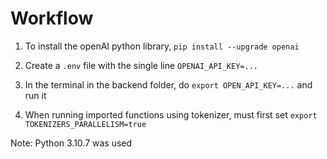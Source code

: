 # Workflow

1. To install the openAI python library, `pip install --upgrade openai`
2. Create a `.env` file with the single line `OPENAI_API_KEY=...`
3. In the terminal in the backend folder, do `export OPEN_API_KEY=...` and run it

4. When running imported functions using tokenizer, must first set `export TOKENIZERS_PARALLELISM=true`



Note: Python 3.10.7 was used